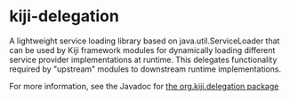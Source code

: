 kiji-delegation
===============

A lightweight service loading library based on java.util.ServiceLoader that
can be used by Kiji framework modules for dynamically loading different
service provider implementations at runtime. This delegates functionality
required by "upstream" modules to downstream runtime implementations.

For more information, see the Javadoc for
[the org.kiji.delegation package](https://github.com/kijiproject/kiji-delegation/blob/master/src/main/java/org/kiji/delegation/package-info.java)
